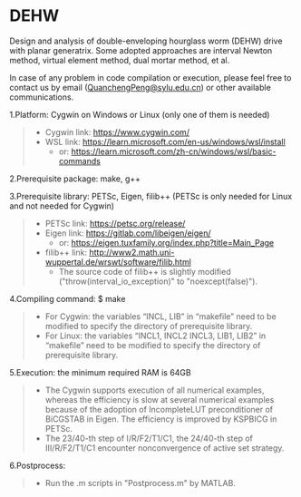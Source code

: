 # DEHW
Design and analysis of double-enveloping hourglass worm (DEHW) drive with planar generatrix. Some adopted approaches are interval Newton method, virtual element method, dual mortar method, et al.

In case of any problem in code compilation or execution, please feel free to contact us by email (QuanchengPeng@sylu.edu.cn) or other available communications.

1.Platform: Cygwin on Windows or Linux (only one of them is needed)
> + Cygwin link: <https://www.cygwin.com/>
> + WSL link: <https://learn.microsoft.com/en-us/windows/wsl/install>
>   + or: <https://learn.microsoft.com/zh-cn/windows/wsl/basic-commands>

2.Prerequisite package: make, g++

3.Prerequisite library: PETSc, Eigen, filib++ (PETSc is only needed for Linux and not needed for Cygwin)
> + PETSc link: <https://petsc.org/release/>
> + Eigen link: <https://gitlab.com/libeigen/eigen/>
>   + or: <https://eigen.tuxfamily.org/index.php?title=Main_Page>
> + filib++ link: <http://www2.math.uni-wuppertal.de/wrswt/software/filib.html>
>   + The source code of filib++ is slightly modified ("throw(interval_io_exception)" to "noexcept(false)").

4.Compiling command: $ make
> + For Cygwin: the variables “INCL, LIB” in “makefile” need to be modified to specify the directory of prerequisite library.
> + For Linux: the variables “INCL1, INCL2 INCL3, LIB1, LIB2” in “makefile” need to be modified to specify the directory of prerequisite library.

5.Execution: the minimum required RAM is 64GB
> + The Cygwin supports execution of all numerical examples, whereas the efficiency is slow at several numerical examples because of the adoption of IncompleteLUT preconditioner of BiCGSTAB in Eigen. The efficiency is improved by KSPBICG in PETSc.
> + The 23/40-th step of I/R/F2/T1/C1, the 24/40-th step of III/R/F2/T1/C1 encounter nonconvergence of active set strategy.

6.Postprocess:
> + Run the .m scripts in "Postprocess.m" by MATLAB.
